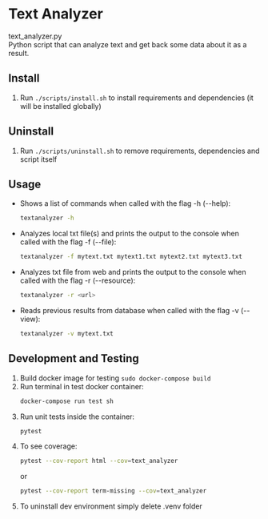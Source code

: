 # Text Analyzer

text_analyzer.py  
Python script that can analyze text and get back some data about it as a result.

## Install

1. Run `./scripts/install.sh` to install requirements and dependencies (it will be installed globally)

## Uninstall

1. Run `./scripts/uninstall.sh` to remove requirements, dependencies and script itself

## Usage

- Shows a list of commands when called with the flag -h (--help):
  ```bash
  textanalyzer -h
  ```
- Analyzes local txt file(s) and prints the output to the console when called with the flag -f (--file):
  ```bash
  textanalyzer -f mytext.txt mytext1.txt mytext2.txt mytext3.txt
  ```
- Analyzes txt file from web and prints the output to the console when called with the flag -r (--resource):
  ```bash
  textanalyzer -r <url>
  ```
- Reads previous results from database when called with the flag -v (--view):
  ```bash
  textanalyzer -v mytext.txt
  ``` 

## Development and Testing

1. Build docker image for testing `sudo docker-compose build`
2. Run terminal in test docker container:
   ```bash
   docker-compose run test sh
   ```
3. Run unit tests inside the container:
   ```bash
   pytest
   ```
4. To see coverage:
   ```bash
   pytest --cov-report html --cov=text_analyzer
   ```
   or
   ```bash
   pytest --cov-report term-missing --cov=text_analyzer
   ```
5. To uninstall dev environment simply delete .venv folder
